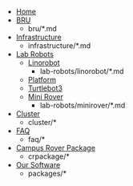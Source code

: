 * [Home](home.md)
* [BRU](bru/home.md)
    * bru/*.md
* [Infrastructure](infrastructure/home.md)
    * infrastructure/*.md
* [Lab Robots](lab-robots/home.md)
    * [Linorobot](lab-robots/linorobot/home.md)
        * lab-robots/linorobot/*.md
    * [Platform](lab-robots/platform/home.md)
    * [Turtlebot3](lab-robots/tb3/home.md)
    * [Mini Rover](lab-robots/minrover/home.md)
        * lab-robots/minirover/*.md
* [Cluster](cluster/home.md)
    * cluster/*
* [FAQ](faq/home.md)
    * faq/*
* [Campus Rover Package](crpackage/home.md)
    * crpackage/*
* [Our Software](packages/home.md)
    * packages/*
